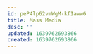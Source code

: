 ```yaml
---
id: peP4lp62vmWgM-kfIaww6
title: Mass Media
desc: ''
updated: 1639762693866
created: 1639762693866
---
```


